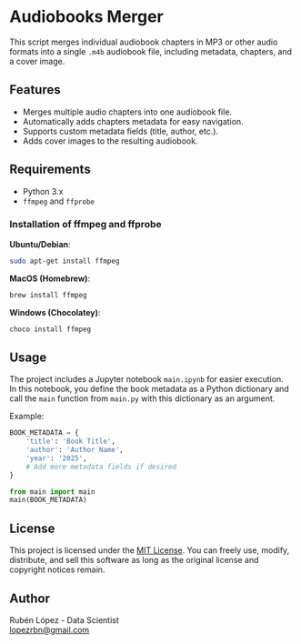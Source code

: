 # Audiobooks Merger

This script merges individual audiobook chapters in MP3 or other audio formats into a single `.m4b` audiobook file, including metadata, chapters, and a cover image.

## Features
- Merges multiple audio chapters into one audiobook file.
- Automatically adds chapters metadata for easy navigation.
- Supports custom metadata fields (title, author, etc.).
- Adds cover images to the resulting audiobook.

## Requirements
- Python 3.x
- `ffmpeg` and `ffprobe`

### Installation of ffmpeg and ffprobe

**Ubuntu/Debian**:
```bash
sudo apt-get install ffmpeg
```

**MacOS (Homebrew)**:
```bash
brew install ffmpeg
```

**Windows (Chocolatey)**:
```bash
choco install ffmpeg
```

## Usage

The project includes a Jupyter notebook `main.ipynb` for easier execution.  
In this notebook, you define the book metadata as a Python dictionary and call the `main` function from `main.py` with this dictionary as an argument.

Example:

```python
BOOK_METADATA = {
    'title': 'Book Title',
    'author': 'Author Name',
    'year': '2025',
    # Add more metadata fields if desired
}

from main import main
main(BOOK_METADATA)
```

## License

This project is licensed under the [MIT License](LICENSE). You can freely use, modify, distribute, and sell this software as long as the original license and copyright notices remain.

## Author

Rubén López - Data Scientist  
[lopezrbn@gmail.com](mailto:lopezrbn@gmail.com)
